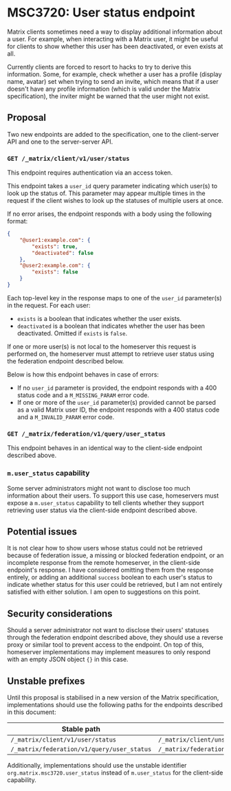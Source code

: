 # MSC3720: User status endpoint

Matrix clients sometimes need a way to display additional information about a
user. For example, when interacting with a Matrix user, it might be useful for
clients to show whether this user has been deactivated, or even exists at all.

Currently clients are forced to resort to hacks to try to derive this
information. Some, for example, check whether a user has a profile (display
name, avatar) set when trying to send an invite, which means that if a user
doesn't have any profile information (which is valid under the Matrix
specification), the inviter might be warned that the user might not exist.

## Proposal

Two new endpoints are added to the specification, one to the client-server API
and one to the server-server API.

### `GET /_matrix/client/v1/user/status`

This endpoint requires authentication via an access token.

This endpoint takes a `user_id` query parameter indicating which user(s) to look
up the status of. This parameter may appear multiple times in the request if the
client wishes to look up the statuses of multiple users at once.

If no error arises, the endpoint responds with a body using the following
format:

```json
{
    "@user1:example.com": {
        "exists": true,
        "deactivated": false
    },
    "@user2:example.com": {
        "exists": false
    }
}
```

Each top-level key in the response maps to one of the `user_id` parameter(s)
in the request. For each user:

* `exists` is a boolean that indicates whether the user exists.
* `deactivated` is a boolean that indicates whether the user has been
  deactivated. Omitted if `exists` is `false`.

If one or more user(s) is not local to the homeserver this request is performed
on, the homeserver must attempt to retrieve user status using the federation
endpoint described below.

Below is how this endpoint behaves in case of errors:

* If no `user_id` parameter is provided, the endpoint responds with a 400 status
  code and a `M_MISSING_PARAM` error code.
* If one or more of the `user_id` parameter(s) provided cannot be parsed as a
  valid Matrix user ID, the endpoint responds with a 400 status code and a
  `M_INVALID_PARAM` error code.

### `GET /_matrix/federation/v1/query/user_status`

This endpoint behaves in an identical way to the client-side endpoint described
above.

### `m.user_status` capability

Some server administrators might not want to disclose too much information about
their users. To support this use case, homeservers must expose a `m.user_status`
capability to tell clients whether they support retrieving user status via the
client-side endpoint described above.

## Potential issues

It is not clear how to show users whose status could not be retrieved because of
federation issue, a missing or blocked federation endpoint, or an incomplete
response from the remote homeserver, in the client-side endpoint's response. I
have considered omitting them from the response entirely, or adding an
additional `success` boolean to each user's status to indicate whether status
for this user could be retrieved, but I am not entirely satisfied with either
solution. I am open to suggestions on this point.

## Security considerations

Should a server administrator not want to disclose their users' statuses through
the federation endpoint described above, they should use a reverse proxy or
similar tool to prevent access to the endpoint. On top of this, homeserver
implementations may implement measures to only respond with an empty JSON object
`{}` in this case.

## Unstable prefixes

Until this proposal is stabilised in a new version of the Matrix specification,
implementations should use the following paths for the endpoints described in
this document:

| Stable path                                | Unstable path                                                       |
|--------------------------------------------|---------------------------------------------------------------------|
| `/_matrix/client/v1/user/status`           | `/_matrix/client/unstable/org.matrix.msc3720/user/status`           |
| `/_matrix/federation/v1/query/user_status` | `/_matrix/federation/unstable/org.matrix.msc3720/query/user_status` |

Additionally, implementations should use the unstable identifier
`org.matrix.msc3720.user_status` instead of `m.user_status` for the client-side
capability.
